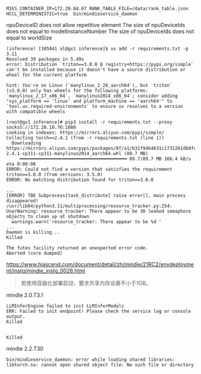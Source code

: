 ```
MIES_CONTAINER_IP=172.20.84.67 RANK_TABLE_FILE=/data/rank_table.json HCCL_DETERMINISTIC=true  bin/mindieservice_daemon

```
npuDeviceID does not allow repetitive element
The size of npuDeviceIds does not equal to modelInstanceNumber
The size of npuDeviceIds does not equal to worldSize 

```
(inference) [105841 al@gx1 inference]$ uv add -r requirements.txt -p 3.11
Resolved 39 packages in 5.49s
error: Distribution `triton==3.0.0 @ registry+https://pypi.org/simple` can't be installed because it doesn't have a source distribution or wheel for the current platform

hint: You're on Linux (`manylinux_2_28_aarch64`), but `triton` (v3.0.0) only has wheels for the following platforms: `manylinux_2_17_x86_64`, `manylinux2014_x86_64`; consider adding "sys_platform == 'linux' and platform_machine == 'aarch64'" to `tool.uv.required-environments` to ensure uv resolves to a version with compatible wheels
```

```
[root@gx1 inference]# pip3 install -r requirements.txt --proxy socks5://172.20.10.76:1080
Looking in indexes: https://mirrors.aliyun.com/pypi/simple/
Collecting torch==2.4.1 (from -r requirements.txt (line 1))
  Downloading https://mirrors.aliyun.com/pypi/packages/8f/a1/b31f94b4631c1731261db9fdc9a749ef58facc3b76094a6fe974f611f239/torch-2.4.1-cp311-cp311-manylinux2014_aarch64.whl (89.7 MB)
     ━━━━━━━━━━━━━━━━━━━━━━━━━━━━━━━━━━━━━━━━ 89.7/89.7 MB 166.4 kB/s eta 0:00:00
ERROR: Could not find a version that satisfies the requirement triton==3.0.0 (from versions: 3.5.0)
ERROR: No matching distribution found for triton==3.0.0
```


```
...
[ERROR] TBE Subprocess[task_distribute] raise error[], main process disappeared!
/usr/lib64/python3.11/multiprocessing/resource_tracker.py:254: UserWarning: resource_tracker: There appear to be 30 leaked semaphore objects to clean up at shutdown
  warnings.warn('resource_tracker: There appear to be %d ' 
...
Daemon is killing...
Killed
```

```
The futex facility returned an unexpected error code.
Aborted (core dumped)
```

<https://www.hiascend.com/document/detail/zh/mindie/21RC2/envdeployment/instg/mindie_instg_0026.html>
> 若使用容器化部署启动，要求共享内存设置不小于1GB。


mindie 2.0.T3.1
```
LLMInferEngine failed to init LLMInferModels
ERR: Failed to init endpoint! Please check the service log or console output.
Killed
```
                                                                                                           Killed
mindie 2.2.T30
```
bin/mindieservice_daemon: error while loading shared libraries: libtorch.so: cannot open shared object file: No such file or directory
```
